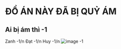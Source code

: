 # ĐỒ ÁN NÀY ĐÃ BỊ QUỶ ÁM
## Ai bị ám thì -1
Zanh -1/n
Đạt -1/n
Huy -1/n
![image](https://images.news18.com/ibnlive/uploads/2022/07/vecna-stranger-things-165752842316x9.png)
-1
